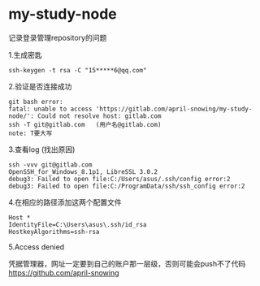 # my-study-node
记录登录管理repository的问题

1.生成密匙

    ssh-keygen -t rsa -C "15*****6@qq.com"   
    
2.验证是否连接成功

    git bash error:
    fatal: unable to access 'https://gitlab.com/april-snowing/my-study-node/': Could not resolve host: gitlab.com
    ssh -T git@gitlab.com   (用户名@gitlab.com)
    note: T要大写

3.查看log (找出原因)

    ssh -vvv git@gitlab.com
    OpenSSH_for_Windows_8.1p1, LibreSSL 3.0.2
    debug3: Failed to open file:C:/Users/asus/.ssh/config error:2
    debug3: Failed to open file:C:/ProgramData/ssh/ssh_config error:2

4.在相应的路径添加这两个配置文件

    Host *
    IdentityFile=C:\Users\asus\.ssh/id_rsa 
    HostkeyAlgorithms=ssh-rsa 

5.Access denied

   凭据管理器，网址一定要到自己的账户那一层级，否则可能会push不了代码
   https://github.com/april-snowing
